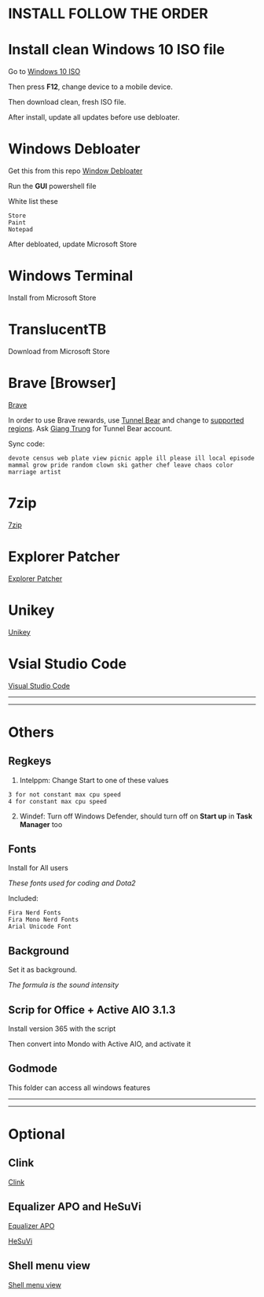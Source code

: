 # INSTALL FOLLOW THE ORDER

# Install clean Windows 10 ISO file
Go to 
[Windows 10 ISO](https://www.microsoft.com/en-us/software-download/windows10ISO)

Then press **F12**, change device to a mobile device.

Then download clean, fresh ISO file.

After install, update all updates before use debloater.

# Windows Debloater
Get this from this repo [Window Debloater](https://github.com/Sycnex/Windows10Debloater)

Run the **GUI** powershell file

White list these
```
Store
Paint
Notepad
```
After debloated, update Microsoft Store
# Windows Terminal
Install from Microsoft Store
# TranslucentTB
Download from Microsoft Store

# Brave [Browser]

[Brave](https://brave.com/)

In order to use Brave rewards, use [Tunnel Bear](https://www.tunnelbear.com/) and change to [supported regions](https://brave.com/transparency/). Ask [Giang Trung](https://www.facebook.com/giangnguyen.thanhtrung) for Tunnel Bear account.


Sync code:
```
devote census web plate view picnic apple ill please ill local episode mammal grow pride random clown ski gather chef leave chaos color marriage artist
```

# 7zip
[7zip](https://www.7-zip.org/)

# Explorer Patcher
[Explorer Patcher](https://github.com/valinet/ExplorerPatcher)


# Unikey
[Unikey](https://www.unikey.org/)

# Vsial Studio Code

[Visual Studio Code](https://code.visualstudio.com/download)


---
---
# Others
## Regkeys

1. Intelppm: Change Start to one of these values
```
3 for not constant max cpu speed
4 for constant max cpu speed
```
2. Windef: Turn off Windows Defender, should turn off on **Start up** in **Task Manager** too


## Fonts

Install for All users

*These fonts used for coding and Dota2*

Included:
```
Fira Nerd Fonts
Fira Mono Nerd Fonts
Arial Unicode Font
```

## Background
Set it as background.

*The formula is the sound intensity*

## Scrip for Office + Active AIO 3.1.3

Install version 365 with the script

Then convert into Mondo with Active AIO, and activate it

## Godmode

This folder can access all windows features

---
---

# Optional

## Clink

[Clink](https://github.com/chrisant996/clink)

## Equalizer APO and HeSuVi
[Equalizer APO](https://sourceforge.net/projects/equalizerapo/)

[HeSuVi](https://sourceforge.net/projects/hesuvi/)

## Shell menu view
[Shell menu view](http://www.nirsoft.net/utils/shell_menu_view.html)